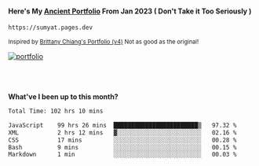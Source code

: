 #### Here's My [Ancient Portfolio](https://sumyat.pages.dev) From Jan 2023 ( Don't Take it Too Seriously ) 
````bash
https://sumyat.pages.dev 
````

<sub>Inspired by [Brittany Chiang's Portfolio (v4)](https://v4.brittanychiang.com/) Not as good as the original!</sub>


<a href='https://sumyat.pages.dev/'>
    <img src='https://github.com/sumyat-aung/sumyat-aung/assets/108873224/c9b4f2be-c585-4dd3-84e1-692c3854a6d8' alt='portfolio' align='center' />
</a>


<br />
<br />


<br />
<br />

**What've I been up to this month?**

<!--START_SECTION:waka-->

```txt
Total Time: 102 hrs 10 mins

JavaScript    99 hrs 26 mins  ████████████████████████▒   97.32 %
XML           2 hrs 12 mins   ▓░░░░░░░░░░░░░░░░░░░░░░░░   02.16 %
CSS           17 mins         ░░░░░░░░░░░░░░░░░░░░░░░░░   00.28 %
Bash          9 mins          ░░░░░░░░░░░░░░░░░░░░░░░░░   00.15 %
Markdown      1 min           ░░░░░░░░░░░░░░░░░░░░░░░░░   00.03 %
```

<!--END_SECTION:waka-->




